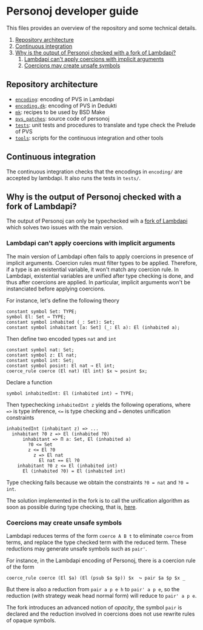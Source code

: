 # Personoj developer guide

This files provides an overview of the repository and some technical details.

1. [Repository architecture](#repository-architecture)
2. [Continuous integration](#continuous-integration)
3. [Why is the output of Personoj checked with a fork of Lambdapi?](#why-is-the-output-of-personoj-checked-with-a-fork-of-Lambdapi?)
   1. [Lambdapi can't apply coercions with implicit arguments](#lambdapi-cant-apply-coercions-with-implicit-arguments)
	 2. [Coercions may create unsafe symbols](#coercions-may-create-unsafe-symbols)

## Repository architecture

- [`encoding`](encoding/): encoding of PVS in Lambdapi
- [`encoding.dk`](encoding.dk/): encoding of PVS in Dedukti
- [`mk`](mk/): recipes to be used by BSD Make
- [`pvs_patches`](pvs_patches/): source code of personoj
- [`tests`](tests/): unit tests and procedures to translate and type check the Prelude of
	PVS
- [`tools`](tools/): scripts for the continuous integration and other tools

## Continuous integration

The continuous integration checks that the encodings in `encoding/` are
accepted by lambdapi. It also runs the tests in `tests/`.

## Why is the output of Personoj checked with a fork of Lambdapi?

The output of Personoj can only be typechecked wih a [fork of
Lambdapi](https://github.com/gabrielhdt/lambdapi/tree/coercions)
which solves two issues with the main version.

### Lambdapi can't apply coercions with implicit arguments

The main version of Lambdapi often fails to apply coercions in presence of
implicit arguments. Coercion rules must filter types to be applied.
Therefore, if a type is an existential variable, it won't match any coercion
rule. In Lambdapi, existential variables are unified after type checking is
done, and thus after coercions are applied.
In particular, implicit arguments won't be instanciated before applying
coercions.

For instance, let's define the following theory
```lp
constant symbol Set: TYPE;
symbol El: Set → TYPE;
constant symbol inhabited (_: Set): Set;
constant symbol inhabitant [a: Set] (_: El a): El (inhabited a);
```
Then define two encoded types `nat` and `int`
```lp
constant symbol nat: Set;
constant symbol z: El nat;
constant symbol int: Set;
constant symbol posint: El nat → El int;
coerce_rule coerce (El nat) (El int) $x ↪ posint $x;
```
Declare a function
```lp
symbol inhabitedInt: El (inhabited int) → TYPE;
```
Then typechecking `inhabitedInt z` yields the following
operations, where `=>` is type inference, `<=` is type checking
and `=` denotes unification constraints
```
inhabitedInt (inhabitant z) => ...
  inhabitant ?0 z => El (inhabited ?0)
	  inhabitant => Π a: Set, El (inhabited a)
		?0 <= Set
		z <= El ?0
		  z => El nat
			El nat == El ?0
	inhabitant ?0 z <= El (inhabited int)
	  El (inhabited ?0) = El (inhabited int)
```
Type checking fails because we obtain the constraints
`?0 = nat` and `?0 = int`.

The solution implemented in the fork is to call the unification algorithm
as soon as possible during type checking, that is,
[here](https://github.com/gabrielhdt/lambdapi/blob/e08034dea099262594c2493c7c4587ac9f396a1e/src/core/infer.ml#L65).

### Coercions may create unsafe symbols

Lambdapi reduces terms of the form `coerce A B t` to eliminate `coerce` from
terms, and replace the type checked term with the reduced term.
These reductions may generate unsafe symbols such as `pair'`.

For instance, in the Lambdapi encoding of Personoj, there is a coercion rule of
the form
```lp
coerce_rule coerce (El $a) (El (psub $a $p)) $x  ↪ pair $a $p $x _
```
But there is also a reduction from `pair a p e h` to `pair' a p e`,
so the reduction (with strategy weak head normal form) will reduce to `pair' a
p e`.

The fork introduces an advanced notion of *opacity*, the symbol `pair` is
declared and the reduction involved in coercions does not use rewrite rules of
opaque symbols.
